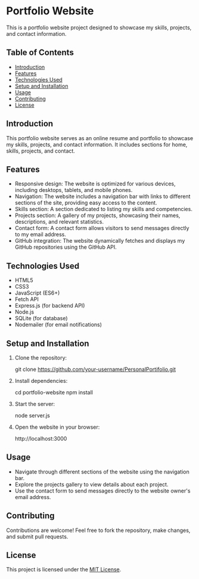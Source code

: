 # Portfolio Website

This is a portfolio website project designed to showcase my skills, projects, and contact information.

## Table of Contents

- [Introduction](#introduction)
- [Features](#features)
- [Technologies Used](#technologies-used)
- [Setup and Installation](#setup-and-installation)
- [Usage](#usage)
- [Contributing](#contributing)
- [License](#license)

## Introduction

This portfolio website serves as an online resume and portfolio to showcase my skills, projects, and contact information. It includes sections for home, skills, projects, and contact.

## Features

- Responsive design: The website is optimized for various devices, including desktops, tablets, and mobile phones.
- Navigation: The website includes a navigation bar with links to different sections of the site, providing easy access to the content.
- Skills section: A section dedicated to listing my skills and competencies.
- Projects section: A gallery of my projects, showcasing their names, descriptions, and relevant statistics.
- Contact form: A contact form allows visitors to send messages directly to my email address.
- GitHub integration: The website dynamically fetches and displays my GitHub repositories using the GitHub API.

## Technologies Used

- HTML5
- CSS3
- JavaScript (ES6+)
- Fetch API
- Express.js (for backend API)
- Node.js
- SQLite (for database)
- Nodemailer (for email notifications)

## Setup and Installation

1. Clone the repository:
    
   git clone https://github.com/your-username/PersonalPortifolio.git


2. Install dependencies:

   cd portfolio-website
   npm install


3. Start the server:

   node server.js


4. Open the website in your browser:

    http://localhost:3000


## Usage

- Navigate through different sections of the website using the navigation bar.
- Explore the projects gallery to view details about each project.
- Use the contact form to send messages directly to the website owner's email address.

## Contributing

Contributions are welcome! Feel free to fork the repository, make changes, and submit pull requests.

## License

This project is licensed under the [MIT License](LICENSE).
